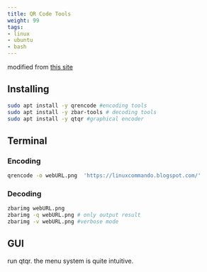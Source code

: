```yaml
---
title: QR Code Tools
weight: 99
tags:
- linux
- ubuntu
- bash
---
```


modified from [this site](https://linuxcommando.blogspot.com/2020/07/how-to-generate-and-read-qr-code-on.html)

## Installing

```bash
sudo apt install -y qrencode #encoding tools
sudo apt install -y zbar-tools # decoding tools
sudo apt install -y qtqr #graphical encoder

```

## Terminal

### Encoding

```bash
qrencode -o webURL.png  'https://linuxcommando.blogspot.com/'
```

	


### Decoding

```bash
zbarimg webURL.png
zbarimg -q webURL.png # only output result
zbarimg -v webURL.png #verbose mode
```

## GUI

run qtqr.  the menu system is quite intuitive.
